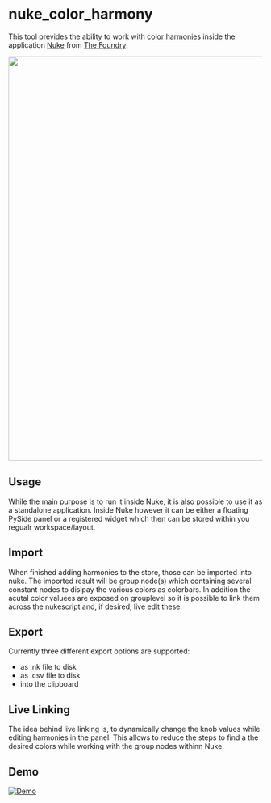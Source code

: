 # **nuke_color_harmony**

This tool prevides the ability to work with [color harmonies](https://en.wikipedia.org/wiki/Harmony_(color)) inside the application [Nuke](https://www.foundry.com/products/nuke-family/nuke) from [The Foundry](https://www.foundry.com/).

<img src="https://user-images.githubusercontent.com/21419051/221424865-1f1d92f0-0544-48ca-a8af-5b52fd4dc6dc.png" width="800">

 ## Usage
 While the main purpose is to run it inside  Nuke, it is also possible to use it as a standalone application.
 Inside Nuke however it can be either a floating PySide panel or a registered widget which then can be stored within you regualr workspace/layout.

## Import
When finished adding harmonies to the store, those can be imported into nuke. The imported result will be group node(s) which containing several constant nodes to dislpay the various colors as colorbars.
In addition the acutal color valuees are exposed on grouplevel so it is possible to link them across the nukescript and, if desired, live edit these.

 ## Export
Currently three different export options are supported:
- as .nk file to disk
- as .csv file to disk
- into the clipboard
 ## Live Linking

The idea behind live linking is, to dynamically change the knob values while editing harmonies in the panel. This allows to reduce the steps to find a the desired colors while working with the group nodes withinn Nuke.


## Demo
[![Demo](https://user-images.githubusercontent.com/21419051/221425265-72e8d42d-2e29-430b-8459-2d2bd3596ddb.png)](https://vimeo.com/802397490)
